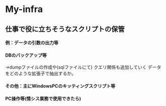 # My-infra

## 仕事で役に立ちそうなスクリプトの保管

#### 例：データの引数の出力等

#### DBのバックアップ等
→dumpファイルの作成や(sqlファイルにて)
クエリ関係も追加していく
データをどのような拡張子で抽出するか。



#### その他：主にWindowsPCのキッティングスクリプト等

#### PC操作等(情シス業務で使用できたら)


